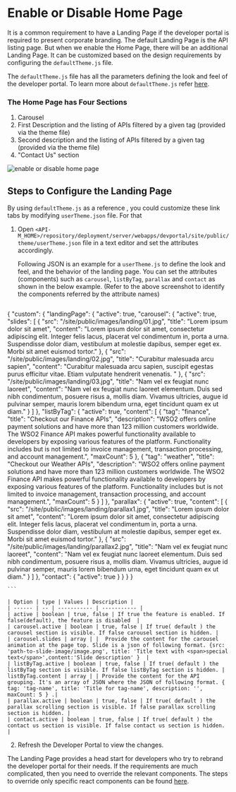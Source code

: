 # Enable or Disable Home Page

It is a common requirement to have a Landing Page if the developer portal is required to present corporate branding. The default Landing Page is the API listing page. But when we enable the Home Page, there will be an additional Landing Page. It can be customized based on the design requirements by configuring the `defaultTheme.js` file.

The `defaultTheme.js` file has all the parameters defining the look and feel of the developer portal. To learn more about `defaultTheme.js` refer [here]({{base_path}}/reference/customize-product/customizations/customizing-the-developer-portal/overriding-developer-portal-theme/#global-theming).

### The Home Page has Four Sections
1. Carousel
2. First Description and the listing of APIs filtered by a given tag (provided via the theme file)
3. Second description and the listing of APIs filtered by a given tag (provided via the theme file)
4. "Contact Us" section

 ![enable or disable home page]({{base_path}}/assets/img/learn/enable-or-disable-home-page.png) 

## Steps to Configure the Landing Page

By using `defaultTheme.js` as a reference , you could customize these link tabs by modifying `userTheme.json` file. For that

1. Open `<API-M_HOME>/repository/deployment/server/webapps/devportal/site/public/theme/userTheme.json` file in a text editor and set the attributes accordingly.

    Following JSON is an example for a `userTheme.js` to define the look and feel, and the behavior of the landing page. You can set the attributes (components) such as `carousel`, `listByTag`, `parallax` and `contact` as shown in the below example. (Refer to the above screenshot to identify the components referred by the attribute names)

    ``` js
{
    "custom": {
        "landingPage": {
            "active": true,
            "carousel": {
                "active": true,
                "slides": [
                    {
                        "src": "/site/public/images/landing/01.jpg",
                        "title": "Lorem <span>ipsum</span> dolor sit amet",
                        "content":
                            "Lorem ipsum dolor sit amet, consectetur adipiscing elit. Integer felis lacus, placerat vel condimentum in, porta a urna. Suspendisse dolor diam, vestibulum at molestie dapibus, semper eget ex. Morbi sit amet euismod tortor."
                    },
                    {
                        "src": "/site/public/images/landing/02.jpg",
                        "title": "Curabitur <span>malesuada</span> arcu sapien",
                        "content":
                            "Curabitur malesuada arcu sapien, suscipit egestas purus efficitur vitae. Etiam vulputate hendrerit venenatis. "
                    },
                    {
                        "src": "/site/public/images/landing/03.jpg",
                        "title": "Nam vel ex <span>feugiat</span> nunc laoreet",
                        "content":
                            "Nam vel ex feugiat nunc laoreet elementum. Duis sed nibh condimentum, posuere risus a, mollis diam. Vivamus ultricies, augue id pulvinar semper, mauris lorem bibendum urna, eget tincidunt quam ex ut diam."
                    }
                ]
            },
            "listByTag": {
                "active": true,
                "content": [
                    {
                        "tag": "finance",
                        "title": "Checkout our Finance APIs",
                        "description":
                            "WSO2 offers online payment solutions and have more than 123 million customers worldwide. The WSO2 Finance API makes powerful functionality available to developers by exposing various features of the platform. Functionality includes but is not limited to invoice management, transaction processing, and account management.",
                        "maxCount": 5
                    },
                    {
                        "tag": "weather",
                        "title": "Checkout our Weather APIs",
                        "description":
                            "WSO2 offers online payment solutions and have more than 123 million customers worldwide. The WSO2 Finance API makes powerful functionality available to developers by exposing various features of the platform. Functionality includes but is not limited to invoice management, transaction processing, and account management.",
                        "maxCount": 5
                    }
                ]
            },
            "parallax": {
                "active": true,
                "content": [
                    {
                        "src": "/site/public/images/landing/parallax1.jpg",
                        "title": "Lorem <span>ipsum</span> dolor sit amet",
                        "content":
                            "Lorem ipsum dolor sit amet, consectetur adipiscing elit. Integer felis lacus, placerat vel condimentum in, porta a urna. Suspendisse dolor diam, vestibulum at molestie dapibus, semper eget ex. Morbi sit amet euismod tortor."
                    },
                    {
                        "src": "/site/public/images/landing/parallax2.jpg",
                        "title": "Nam vel ex <span>feugiat</span> nunc laoreet",
                        "content":
                            "Nam vel ex feugiat nunc laoreet elementum. Duis sed nibh condimentum, posuere risus a, mollis diam. Vivamus ultricies, augue id pulvinar semper, mauris lorem bibendum urna, eget tincidunt quam ex ut diam."
                    }
                ]
            },
            "contact": {
                "active": true
            }
        }
    }
}

    ```

    | Option | type | Values | Description |
    | ------ | -- | ----------- | ----------- |
    | active | boolean | true, false | If true the feature is enabled. If false(default), the feature is disabled  |
    | carousel.active | boolean | true, false | If true( default ) the carousel section is visible. If false carousel section is hidden. |
    | carousel.slides | array | |  Provide the content for the carousel animation at the page top. Slide is a json of following format. {src: 'path-to-slide-image/image.png', title: 'Title text with <span>special text</span>',content:'Slide description' }  |
    | listByTag.active | boolean | true, false | If true( default ) the listByTag section is visible. If false listByTag section is hidden. |
    listByTag.content | array | | Provide the content for the API grouping. It's an array of JSON where the JSON of following format. { tag: 'tag-name', title: 'Title for tag-name', description: '', maxCount: 5 } .|
    | parallax.active | boolean | true, false | If true( default ) the parallax scrolling section is visible. If false parallax scrolling section is hidden. |
    | contact.active | boolean | true, false | If true( default ) the contact us section is visible. If false contact us section is hidden. |  

2. Refresh the Developer Portal to view the changes.  

The Landing Page provides a head start for developers who try to rebrand the developer portal for their needs. If the requirements are much complicated, then you need to override the relevant components. The steps to override only specific react components can be found [here]({{base_path}}/reference/customize-product/customizations/advanced-ui-customization/).

